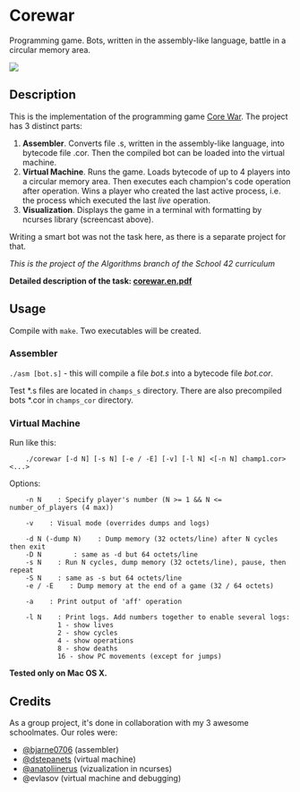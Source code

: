 # Corewar

Programming game. Bots, written in the assembly-like language, battle in a circular memory area.

![](corewar_demo.gif)

## Description

This is the implementation of the programming game [Core War](https://en.wikipedia.org/wiki/Core_War). The project has 3 distinct parts:

1. **Assembler**. Converts file .s, written in the assembly-like language, into bytecode file .cor. Then the compiled bot can be loaded into the virtual machine.
2. **Virtual Machine**. Runs the game. Loads bytecode of up to 4 players into a circular memory area. Then executes each champion's code operation after operation. Wins a player who created the last active process, i.e. the process which executed the last *live* operation.
3. **Visualization**. Displays the game in a terminal with formatting by ncurses library (screencast above).

Writing a smart bot was not the task here, as there is a separate project for that.

*This is the project of the Algorithms branch of the School 42 curriculum*

**Detailed description of the task: [corewar.en.pdf](https://github.com/bjarne0706/corewar/blob/master/corewar.en.pdf)**

## Usage

Compile with `make`. Two executables will be created.

### Assembler

`./asm [bot.s]`   - this will compile a file *bot.s* into a bytecode file *bot.cor*.

Test \*.s files are located in `champs_s` directory. There are also precompiled bots \*.cor in `champs_cor` directory.

### Virtual Machine

Run like this:
```
    ./corewar [-d N] [-s N] [-e / -E] [-v] [-l N] <[-n N] champ1.cor> <...>
```

Options:
```
    -n N    : Specify player's number (N >= 1 && N <= number_of_players (4 max))

    -v    : Visual mode (overrides dumps and logs)

    -d N (-dump N)    : Dump memory (32 octets/line) after N cycles then exit
    -D N        : same as -d but 64 octets/line
    -s N    : Run N cycles, dump memory (32 octets/line), pause, then repeat
    -S N    : same as -s but 64 octets/line
    -e / -E    : Dump memory at the end of a game (32 / 64 octets)

    -a    : Print output of 'aff' operation

    -l N    : Print logs. Add numbers together to enable several logs:
            1 - show lives
            2 - show cycles
            4 - show operations
            8 - show deaths
            16 - show PC movements (except for jumps)
```

**Tested only on Mac OS X.** 

## Credits
As a group project, it's done in collaboration with my 3 awesome schoolmates. Our roles were:
- [@bjarne0706](https://github.com/bjarne0706) (assembler)
- [@dstepanets](https://github.com/dstepanets) (virtual machine)
- [@anatoliinerus](https://github.com/anatoliinerus) (vizualization in ncurses)
- @evlasov (virtual machine and debugging)
